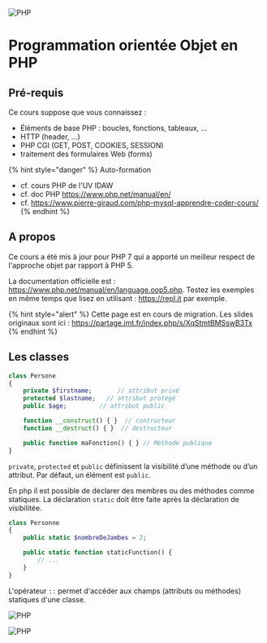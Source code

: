 
![PHP](ressources/slidesPHP/coverPHP.jpg)

# Programmation orientée Objet en PHP

## Pré-requis

Ce cours suppose que vous connaissez :

- Éléments de base PHP : boucles, fonctions, tableaux, ...
- HTTP (header, ...)
- PHP CGI (GET, POST, COOKIES, SESSION)
- traitement des formulaires Web (forms)

{% hint style="danger" %}
Auto-formation
- cf. cours PHP de l'UV IDAW
- cf. doc PHP https://www.php.net/manual/en/
- cf. https://www.pierre-giraud.com/php-mysql-apprendre-coder-cours/
{% endhint %}

## A propos

Ce cours a été mis à jour pour PHP 7 qui a apporté un meilleur respect de l'approche objet par rapport à PHP 5.

La documentation officielle est : https://www.php.net/manual/en/language.oop5.php. Testez les exemples en même temps que lisez en utilisant : https://repl.it par exemple.

{% hint style="alert" %}
Cette page est en cours de migration.
Les slides originaux sont ici : https://partage.imt.fr/index.php/s/XqStmtBMSswB3Tx
{% endhint %}


## Les classes

```php
class Persone
{
    private $firstname;       // attribut privé
    protected $lastname;   // attribut protégé
    public $age;         // attribut public

    function __construct() { }  // contructeur
    function __destruct() { }  // destructeur

    public function maFonction() { } // Méthode publique
}
```

`private`, `protected` et `public` définissent la visibilité d’une méthode ou d’un attribut. Par défaut, un élément est `public`.

En php il est possible de déclarer des membres ou des méthodes comme statiques. La déclaration `static` doit être faite après la déclaration de visibilitée.

```php
class Personne
{
    public static $nombreDeJambes = 2;

    public static function staticFunction() {
        // ...
    }
}
```

L'opérateur `::` permet d'accéder aux champs (attributs ou méthodes) statiques d'une classe.


![PHP](ressources/slidesPHP/LucDamas-PHP_OO.jpg)

![PHP](ressources/slidesPHP/LucDamas-PHP_sale.jpg)
